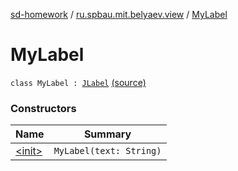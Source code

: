 [sd-homework](../../index.md) / [ru.spbau.mit.belyaev.view](../index.md) / [MyLabel](.)

# MyLabel

`class MyLabel : `[`JLabel`](http://docs.oracle.com/javase/6/docs/api/javax/swing/JLabel.html) [(source)](https://github.com/StasBel/sd-homework/blob/InstantMessenger/src/main/kotlin/ru/spbau/mit/belyaev/view/Primitives.kt#L24)

### Constructors

| Name | Summary |
|---|---|
| [&lt;init&gt;](-init-.md) | `MyLabel(text: String)` |

